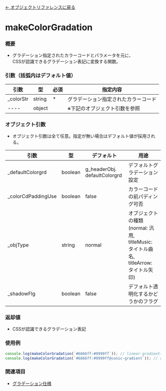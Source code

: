[← オブジェクトリファレンスに戻る](ObjectReferenceIndex.html)  

# makeColorGradation
### 概要
- グラデーション指定されたカラーコードとパラメータを元に、  
CSSが認識できるグラデーション表記に変換する関数。

### 引数（括弧内はデフォルト値）

|引数|型|必須|指定内容|
|----|----|----|----|
|_colorStr|string|*|グラデーション指定されたカラーコード|
|----|object||※下記のオブジェクト引数を参照|

### オブジェクト引数
- オブジェクト引数は全て任意。指定が無い場合はデフォルト値が採用される。

|引数|型|デフォルト|用途|
|----|----|----|----|
|_defaultColorgrd|boolean|g_headerObj. defaultColorgrd|デフォルトグラデーション設定|
|_colorCdPaddingUse|boolean|false|カラーコードの前パディング可否|
|_objType|string|normal|オブジェクトの種類<br>(normal: 汎用, titleMusic: タイトル曲名, titleArrow: タイトル矢印)|
|_shadowFlg|boolean|false|デフォルト透明化するかどうかのフラグ|

### 返却値
- CSSが認識できるグラデーション表記

### 使用例
```javascript
console.log(makeColorGradation(`#6666ff:#9999ff`)); // linear-gradient(to right #6666ff #9999ff)
console.log(makeColorGradation(`#6666ff:#9999ff@conic-gradient`)); // conic-gradient(#6666ff #9999ff)
```

### 関連項目
- [グラデーション仕様](dos-c0001-gradation.html)
